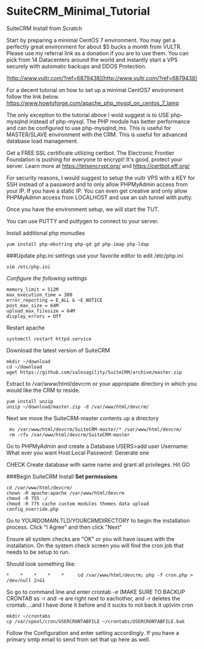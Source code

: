# SuiteCRM_Minimal_Tutorial
SuiteCRM Install from Scratch

Start by preparing a minimal CentOS 7 environment. You may get a perfectly great environment for about $5 bucks a month from VULTR.
Please use my referral link as a donation if you are to use them. You can pick from 14 Datacenters around the world and instantly start a VPS securely with automatic backups and DDOS Protection.

[http://www.vultr.com/?ref=6879438](http://www.vultr.com/?ref=6879438)


For a decent tutorial on how to set up a minimal CentOS7 environment follow the link below.
https://www.howtoforge.com/apache_php_mysql_on_centos_7_lamp

The only exception to the tutorial above I wold suggest is to USE php-mysqlnd instead of php-mysql. The PHP module has better performance and can be configured to use php-mysqlnd_ms. This is useful for MASTER/SLAVE environment with the CRM. This is useful for advanced database load management.

Get a FREE SSL certificate utilizing certbot. The Electronic Frontier Foundation is pushing for everyone to encrypt! It's good, protect your server.
Learn more at https://letsencrypt.org/ and https://certbot.eff.org/

For security reasons, I would suggest to setup the vultr VPS with a KEY for SSH instead of a password and to only allow PHPMyAdmin access from your IP. If you have a static IP. You can even get creative and only allow PHPMyAdmin access from LOCALHOST and use an ssh tunnel with putty.

Once you have the environment setup, we will start the TUT.

You can use PUTTY and puttygen to connect to your server.


Install additional php monudles
```
yum install php-mbstring php-gd gd php-imap php-ldap
```
###Update php.ini settings
use your favorite editor to edit /etc/php.ini
```
vim /etc/php.ini
```
*Configure the following settings*
```
memory_limit = 512M
max_execution_time = 300
error_reporting = E_ALL & ~E_NOTICE
post_max_size = 64M
upload_max_filesize = 64M
display_errors = Off
```

Restart apache
```
systemctl restart httpd.service
```

Download the latest version of SuiteCRM
```
mkdir ~/download
cd ~/download
wget https://github.com/salesagility/SuiteCRM/archive/master.zip
```

Extract to /var/www/html/devcrm or your appropiate directory in which you would like the CRM to reside.

```
yum install unzip
unzip ~/download/master.zip -d /var/www/html/devcrm/
```

Next we move the SuiteCRM-master contents up a directory
```
 mv /var/www/html/devcrm/SuiteCRM-master/* /var/www/html/devcrm/
 rm -rfv /var/www/html/devcrm/SuiteCRM-master
```

Go to PHPMyAdmin and create a Database
USERS>add user
Username: What ever you want
Host:Local
Password: Generate one

CHECK
Create database with same name and grant all privileges.
Hit GO

###Begin SuiteCRM Install
**Set permissions**
```
cd /var/www/html/devcrm/
chown -R apache:apache /var/www/html/devcrm
chmod -R 755 ./
chmod -R 775 cache custom modules themes data upload config_override.php

```

Go to YOURDOMAIN.TLD/YOURCRMDIRECTORY to begin the installation process.
Click "I Agree" and then click "Next"

Ensure all system checks are "OK" or you will have issues with the installation. On the system check screen you will find the cron job that needs to be setup to run.

Should look something like:
```
*    *    *    *    *     cd /var/www/html/devcrm; php -f cron.php > /dev/null 2>&1 
```

So go to command line and enter crontab -e (MAKE SURE TO BACKUP CRONTAB as -r and -e are right next to eachother, and -r deletes the crontab....and I have done it before and it sucks to not back it up)vim cron
```
mkdir ~/crontabs
cp /var/spool/cron/USERCRONTABFILE ~/crontabs/USERCRONTABFILE.bak
```

Follow the Configuration and enter setting accordingly. If you have a primary smtp email to send from set that up here as well.

